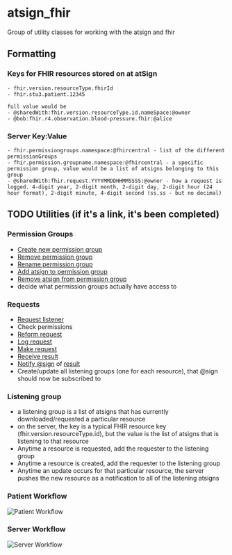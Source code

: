 # atsign_fhir

Group of utility classes for working with the atsign and fhir

## Formatting

### Keys for FHIR resources stored on at atSign

    - fhir.version.resourceType.fhirId
    - fhir.stu3.patient.12345  

    full value would be
    - @sharedWith:fhir.version.resourceType.id.nameSpace:@owner
    - @bob:fhir.r4.observation.blood-pressure.fhir:@alice 

### Server Key:Value

    - fhir.permissiongroups.namespace:@fhircentral - list of the different permissionGroups
    - fhir.permission.groupname.namespace:@fhircentral - a specific permission group, value would be a list of atsigns belonging to this group
    - @sharedWith:fhir.request.YYYYMMDDHHMMSSSS:@owner - how a request is logged. 4-digit year, 2-digit month, 2-digit day, 2-digit hour (24 hour format), 2-digit minute, 4-digit second (ss.ss - but no decimal)

## TODO Utilities (if it's a link, it's been completed)

### Permission Groups

- [Create new permission group](https://github.com/fhir-fli/fhirlite_central/blob/main/lib/services/at_permissions.dart#L74)
- [Remove permission group](https://github.com/fhir-fli/fhirlite_central/blob/main/lib/services/at_permissions.dart#L101)
- [Rename permission group](https://github.com/fhir-fli/fhirlite_central/blob/main/lib/services/at_permissions.dart#L129)
- [Add atsign to permission group](https://github.com/fhir-fli/fhirlite_central/blob/main/lib/services/at_permissions.dart#L15)
- [Remove atsign from permission group](https://github.com/fhir-fli/fhirlite_central/blob/main/lib/services/at_permissions.dart#L44)
- decide what permission groups actually have access to

### Requests

- [Request listener](https://github.com/fhir-fli/fhirlite_central/blob/main/bin/server.dart#L11)
- Check permissions
- [Reform request](https://github.com/fhir-fli/fhirlite_central/blob/main/bin/server.dart#L19)
- [Log request](https://github.com/fhir-fli/fhirlite_central/blob/main/lib/services/log_request.dart)
- [Make request](https://github.com/fhir-fli/fhirlite_central/blob/main/lib/services/make_request.dart)
- [Receive result](https://github.com/fhir-fli/fhirlite_central/blob/main/bin/server.dart#L29)
- [Notify @sign](https://github.com/fhir-fli/fhirlite_central/blob/main/lib/services/at_notify.dart) of [result](https://github.com/fhir-fli/fhirlite_central/blob/main/bin/server.dart#L31)
- Create/update all listening groups (one for each resource), that @sign should now be subscribed to

### Listening group

- a listening group is a list of atsigns that has currently downloaded/requested a particular resource
- on the server, the key is a typical FHIR resource key (fhir.version.resourceType.id), but the value is the list of atsigns that is listening to that resource
- Anytime a resource is requested, add the requester to the listening group
- Anytime a resource is created, add the requester to the listening group
- Anytime an update occurs for that particular resource, the server pushes the new resource as a notification to all of the listening atsigns

### Patient Workflow

![Patient Workflow](https://github.com/fhir-fli/at_fhir/blob/main/png/patient_workflow.png)

### Server Workflow

![Server Workflow](https://github.com/fhir-fli/at_fhir/blob/main/png/server_workflow.png)
